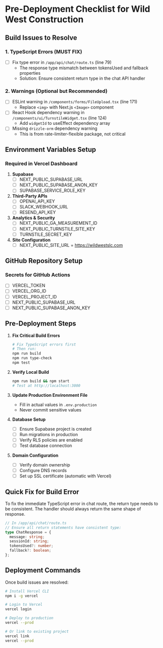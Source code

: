 # Pre-Deployment Checklist for Wild West Construction

## Build Issues to Resolve

### 1. TypeScript Errors (MUST FIX)
- [ ] Fix type error in `/app/api/chat/route.ts` (line 79)
  - The response type mismatch between tokensUsed and fallback properties
  - Solution: Ensure consistent return type in the chat API handler

### 2. Warnings (Optional but Recommended)
- [ ] ESLint warning in `/components/forms/FileUpload.tsx` (line 171)
  - Replace `<img>` with Next.js `<Image>` component
- [ ] React Hook dependency warning in `/components/ui/TurnstileWidget.tsx` (line 124)
  - Add `widgetId` to useEffect dependency array
- [ ] Missing `drizzle-orm` dependency warning
  - This is from rate-limiter-flexible package, not critical

## Environment Variables Setup

### Required in Vercel Dashboard
1. **Supabase**
   - [ ] NEXT_PUBLIC_SUPABASE_URL
   - [ ] NEXT_PUBLIC_SUPABASE_ANON_KEY
   - [ ] SUPABASE_SERVICE_ROLE_KEY

2. **Third-Party APIs**
   - [ ] OPENAI_API_KEY
   - [ ] SLACK_WEBHOOK_URL
   - [ ] RESEND_API_KEY

3. **Analytics & Security**
   - [ ] NEXT_PUBLIC_GA_MEASUREMENT_ID
   - [ ] NEXT_PUBLIC_TURNSTILE_SITE_KEY
   - [ ] TURNSTILE_SECRET_KEY

4. **Site Configuration**
   - [ ] NEXT_PUBLIC_SITE_URL = https://wildwestslc.com

## GitHub Repository Setup

### Secrets for GitHub Actions
- [ ] VERCEL_TOKEN
- [ ] VERCEL_ORG_ID
- [ ] VERCEL_PROJECT_ID
- [ ] NEXT_PUBLIC_SUPABASE_URL
- [ ] NEXT_PUBLIC_SUPABASE_ANON_KEY

## Pre-Deployment Steps

1. **Fix Critical Build Errors**
   ```bash
   # Fix TypeScript errors first
   # Then run:
   npm run build
   npm run type-check
   npm test
   ```

2. **Verify Local Build**
   ```bash
   npm run build && npm start
   # Test at http://localhost:3000
   ```

3. **Update Production Environment File**
   - Fill in actual values in `.env.production`
   - Never commit sensitive values

4. **Database Setup**
   - [ ] Ensure Supabase project is created
   - [ ] Run migrations in production
   - [ ] Verify RLS policies are enabled
   - [ ] Test database connection

5. **Domain Configuration**
   - [ ] Verify domain ownership
   - [ ] Configure DNS records
   - [ ] Set up SSL certificate (automatic with Vercel)

## Quick Fix for Build Error

To fix the immediate TypeScript error in chat route, the return type needs to be consistent. The handler should always return the same shape of response.

```typescript
// In /app/api/chat/route.ts
// Ensure all return statements have consistent type:
type ChatResponse = {
  message: string;
  sessionId: string;
  tokensUsed?: number;
  fallback?: boolean;
};
```

## Deployment Commands

Once build issues are resolved:

```bash
# Install Vercel CLI
npm i -g vercel

# Login to Vercel
vercel login

# Deploy to production
vercel --prod

# Or link to existing project
vercel link
vercel --prod
```